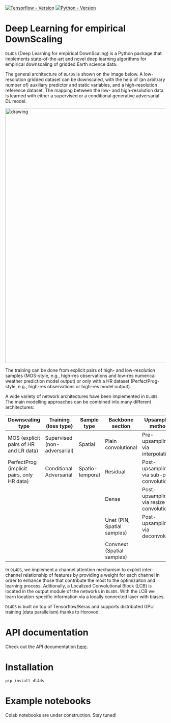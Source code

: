 [![Tensorflow - Version](https://img.shields.io/badge/Tensorflow%2FKeras-2.6+-blue&logo=tensorflow)](https://github.com/carlgogo/dl4ds) 
[![Python - Version](https://img.shields.io/badge/PYTHON-3.6+-red?style=flat&logo=python&logoColor=white)](https://github.com/carlgogo/dl4ds) 


# Deep Learning for empirical DownScaling

`DL4DS` (Deep Learning for empirical DownScaling) is a Python package that implements state-of-the-art and novel deep learning algorithms for empirical downscaling of gridded Earth science data. 

The general architecture of `DL4DS` is shown on the image below. A low-resolution gridded dataset can be downscaled, with the help of (an arbitrary number of) auxiliary predictor and static variables, and a high-resolution reference dataset. The mapping between the low- and high-resolution data is learned with either a supervised or a conditional generative adversarial DL model.

<img src="https://github.com/carlos-gg/dl4ds/raw/master/docs/img/fig_workflow.png" alt="drawing" width="800"/>

The training can be done from explicit pairs of high- and low-resolution samples (MOS-style, e.g., high-res observations and low-res numerical weather prediction model output) or only with a HR dataset (PerfectProg-style, e.g., high-res observations or high-res model output).

A wide variety of network architectures have been implemented in `DL4DS`. The main modelling approaches can be combined into many different architectures:

|Downscaling type               |Training (loss type)         |Sample type     |Backbone section              |Upsampling method   |
|---                            |---                          |---             |---                          |---|
|MOS (explicit pairs of HR and LR data)           |Supervised (non-adversarial) |Spatial         |Plain convolutional          |Pre-upsampling via interpolation |
|PerfectProg (implicit pairs, only HR data)   |Conditional Adversarial    |Spatio-temporal |Residual                     |Post-upsampling via sub-pixel convolution |
|                               |                             |                |Dense                        |Post-upsampling via resize convolution |
|                               |                             |                |Unet (PIN, Spatial samples)  |Post-upsampling via deconvolution   |
|                               |                             |                |Convnext (Spatial samples)   |                                      |

In `DL4DS`, we implement a channel attention mechanism to exploit inter-channel relationship of features by providing a weight for each channel in order to enhance those that contribute the most to the optimizaiton and learning process. Aditionally, a Localized Convolutional Block (LCB) is located in the output module of the networks in `DL4DS`. With the LCB we learn location-specific information via a locally connected layer with biases. 

`DL4DS` is built on top of Tensorflow/Keras and supports distributed GPU training (data parallelism) thanks to Horovod. 

# API documentation 

Check out the API documentation [here](https://carlos-gg.github.io/dl4ds/).

# Installation

```
pip install dl4ds
```

# Example notebooks

Colab notebooks are under construction. Stay tuned!




